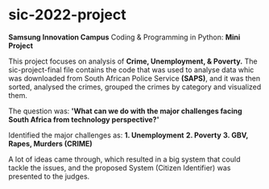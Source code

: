 # sic-2022-project
**Samsung Innovation Campus** Coding &amp; Programming in Python: **Mini Project**

This project focuses on analysis of **Crime, Unemployment, & Poverty.** 
The sic-project-final file contains the code that was used to analyse data whic was downloaded from South African Police Service **(SAPS)**, and it was then sorted, analysed the crimes, grouped the crimes by category and visualized them.

The question was:
**'What can we do with the major challenges facing South Africa from technology perspective?'**

Identified the major challenges as:
**1. Unemployment**
**2. Poverty**
**3. GBV, Rapes, Murders (CRIME)**

A lot of ideas came through, which resulted in a big system that could tackle the issues, and the proposed System (Citizen Identifier) was presented to the judges.
